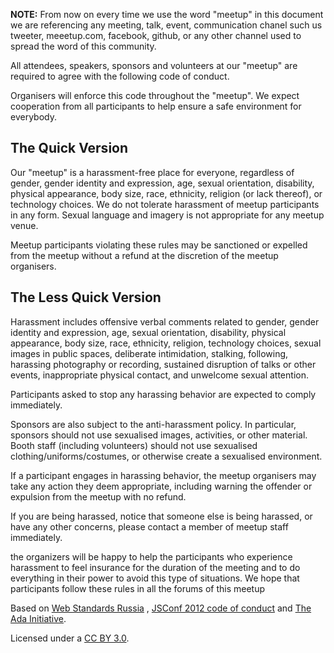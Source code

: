 **NOTE:** From now on every time we use the word "meetup" in this document we are referencing any 
meeting, 
talk, event, communication chanel such us tweeter, meeetup.com, facebook, github, or any other channel 
used to spread the word of this community.

All attendees, speakers, sponsors and volunteers at our "meetup" are required to agree with the 
following code of conduct. 

Organisers will enforce this code throughout the "meetup". We expect 
cooperation from all participants to help ensure a safe environment for everybody.

## The Quick Version
Our "meetup" is a harassment-free place for everyone, regardless of gender, gender identity
and expression, age, sexual orientation, disability, physical appearance, body size, race, 
ethnicity, religion (or lack thereof), or technology choices. 
We do not tolerate harassment of meetup participants in any form. Sexual language and imagery 
is not appropriate for any meetup venue.

Meetup participants violating these rules may be sanctioned or expelled 
from the meetup without a refund at the discretion of the meetup organisers.

## The Less Quick Version
Harassment includes offensive verbal comments related to gender, gender identity and expression,
age, sexual orientation, disability, physical appearance, body size, race, ethnicity, religion,
technology choices, sexual images in public spaces, deliberate intimidation, stalking, following,
harassing photography or recording, sustained disruption of talks or other events, inappropriate 
physical contact, and unwelcome sexual attention.

Participants asked to stop any harassing behavior are expected to comply immediately.

Sponsors are also subject to the anti-harassment policy. In particular, sponsors should not use 
sexualised images, activities, or other material. Booth staff (including volunteers) should not 
use sexualised clothing/uniforms/costumes, or otherwise create a sexualised environment.

If a participant engages in harassing behavior, the meetup organisers may take any action they 
deem appropriate, including warning the offender or expulsion from the meetup with no refund.

If you are being harassed, notice that someone else is being harassed, or have any other concerns, 
please contact a member of meetup staff immediately.

the organizers will be happy to help the participants who experience harassment to feel
insurance for the duration of the meeting and to do everything in their power to avoid
this type of situations.
We hope that participants follow these rules in all the forums of this meetup

Based on 
[Web Standards Russia](https://github.com/web-standards-ru/code-of-conduct) ,
[JSConf 2012 code of conduct](http://2012.jsconf.us/#/about) 
and [The Ada Initiative](http://geekfeminism.wikia.com/wiki/Conference_anti-harassment/Policy).

Licensed under a [CC BY 3.0](https://creativecommons.org/licenses/by/3.0/deed.en_US).


